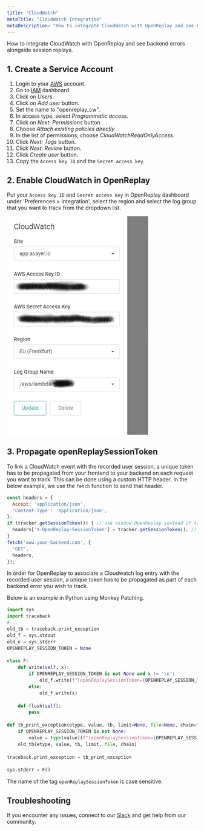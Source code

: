 ```yaml
---
title: "CloudWatch"
metaTitle: "CloudWatch Integration"
metaDescription: "How to integrate CloudWatch with OpenReplay and see backend errors alongside session replays."
---
```


How to integrate CloudWatch with OpenReplay and see backend errors alongside session replays.

## 1. Create a Service Account

1. Login to your [AWS](https//console.aws.amazon.com) account.
2. Go to [IAM](https://console.aws.amazon.com/iam/home) dashboard.
3. Click on *Users*.
4. Click on *Add user* button.
5. Set the name to "openreplay_cw".
6. In access type, select *Programmatic access*.
7. Click on *Next: Permissions* button.
8. Choose *Attach existing policies directly*
9. In the list of permissions, choose *CloudWatchReadOnlyAccess*.
10. Click *Next: Tags* button.
11. Click *Next: Review* button.
12. Click *Create user* button.
13. Copy the `Access key ID` and the `Secret access key`.

## 2. Enable CloudWatch in OpenReplay

Put your `Access key ID` and `Secret access key` in OpenReplay dashboard under 'Preferences > Integration', select the region and select the log group that you want to track from the dropdown list.

![CloudWatch Integration in OpenReplay](../static/cloudwatch-1.jpg#center)

## 3. Propagate openReplaySessionToken

To link a CloudWatch event with the recorded user session, a unique token has to be propagated from your frontend to your backend on each request you want to track. This can be done using a custom HTTP header. In the below example, we use the `fetch` function to send that header.

```javascript
const headers = {
  Accept: 'application/json',
  'Content-Type': 'application/json',
};
if (tracker.getSessionToken()) { // use window.OpenReplay instead of tracker if you're using the snippet
  headers['X-OpenReplay-SessionToken'] = tracker.getSessionToken(); // Inject openReplaySessionToken
}
fetch('www.your-backend.com', {
  'GET',
  headers,
});
```

In order for OpenReplay to associate a Cloudwatch log entry with the recorded user session, a unique token has to be propagated as part of each backend error you wish to track.

Below is an example in Python using Monkey Patching.

```Python
import sys
import traceback
#...
old_tb = traceback.print_exception
old_f = sys.stdout
old_e = sys.stderr
OPENREPLAY_SESSION_TOKEN = None

class F:
    def write(self, x):
        if OPENREPLAY_SESSION_TOKEN is not None and x != '\n':
            old_f.write(f"[openReplaySessionToken={OPENREPLAY_SESSION_TOKEN}] {x}")
        else:
            old_f.write(x)

    def flush(self):
        pass

def tb_print_exception(etype, value, tb, limit=None, file=None, chain=True):
    if OPENREPLAY_SESSION_TOKEN is not None:
        value = type(value)(f"[openReplaySessionToken={OPENREPLAY_SESSION_TOKEN}] " + str(value))
    old_tb(etype, value, tb, limit, file, chain)

traceback.print_exception = tb_print_exception

sys.stderr = F()
```

The name of the tag `openReplaySessionToken` is case sensitive.

## Troubleshooting

If you encounter any issues, connect to our [Slack](https://slack.openreplay.com) and get help from our community.
